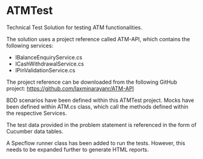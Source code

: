 # ATMTest
Technical Test Solution for testing ATM functionalities. 

The solution uses a project reference called ATM-API, which contains the following services:

- IBalanceEnquiryService.cs
- ICashWithdrawalService.cs
- IPinValidationService.cs

The project reference can be downloaded from the following GitHub project: https://github.com/laxminarayanr/ATM-API

BDD scenarios have been defined within this ATMTest project. Mocks have been defined within ATM.cs class, which call the methods defined within the respective Services.

The test data provided in the problem statement is referenced in the form of Cucumber data tables.

A Specflow runner class has been added to run the tests. However, this needs to be expanded further to generate HTML reports.


